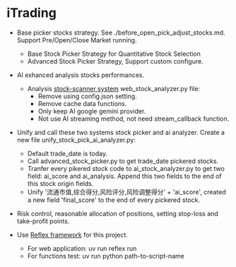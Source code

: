 # iTrading
  - Base picker stocks strategy. See ./before_open_pick_adjust_stocks.md.
    Support Pre/Open/Close Market running.
    - Base Stock Picker Strategy for Quantitative Stock Selection
    - Advanced Stock Picker Strategy, Support custom configure.

  - AI exhanced analysis stocks performances.
    - Analysis  [stock-scanner system](AI增强A股股票分析系统，集成了**25项财务指标分析**、**综合新闻情绪分析**>、**技术指标计算**和**AI深度解读**) web_stock_analyzer.py file:
      - Remove using config.json setting.
      - Remove cache data functions.
      - Only keep AI google gemini provider.
      - Not use AI streaming method, not need stream_callback function.

  - Unify and call these two systems stock picker and ai analyzer.
    Create a new file unify_stock_pick_ai_analyzer.py:
    - Default trade_date is today.
    - Call advanced_stock_picker.py to get trade_date pickered stocks.
    - Tranfer every pikered stock code to ai_stock_analyzer.py to get two field:
ai_score and ai_analysis. Append this two fields to the end of this stock origin  fields.
    -  Unify '流通市值,综合得分,风险评分,风险调整得分' + 'ai_score', created a new field 'final_score' to the end of every pickered stock.


  - Risk control, reasonable allocation of positions, setting stop-loss and take-profit points.


  - Use [Reflex framework](https://reflex.dev/docs/getting-started/introduction) for this project.
    - For web application: uv run reflex run
    - For functions test: uv run python path-to-script-name

